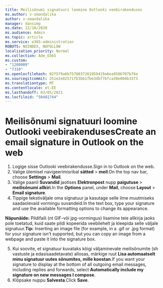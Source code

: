 ```yaml
---
title: Meilisõnumi signatuuri loomine Outlooki veebirakenduses
ms.author: v-smandalika
author: v-smandalika
manager: dansimp
ms.date: 12/18/2020
ms.audience: Admin
ms.topic: article
ms.service: o365-administration
ROBOTS: NOINDEX, NOFOLLOW
localization_priority: Normal
ms.collection: Adm_O365
ms.custom:
- "1200009"
- "7310"
ms.openlocfilehash: 02f579a6b7570037261959419a6ea9586707b76e
ms.sourcegitcommit: 251e2e82571fb3bb1fbe3dbf7bfca30e004b3373
ms.translationtype: MT
ms.contentlocale: et-EE
ms.lasthandoff: 03/05/2021
ms.locfileid: "50481744"
---
```

# <a name="create-an-email-signature-in-outlook-on-the-web"></a><span data-ttu-id="530aa-102">Meilisõnumi signatuuri loomine Outlooki veebirakenduses</span><span class="sxs-lookup"><span data-stu-id="530aa-102">Create an email signature in Outlook on the web</span></span>

1. <span data-ttu-id="530aa-103">Logige sisse Outlooki veebirakendusse.</span><span class="sxs-lookup"><span data-stu-id="530aa-103">Sign in to Outlook on the web.</span></span>
2. <span data-ttu-id="530aa-104">Valige ülemisel navigeerimisribal **sätted**  >  **meil**.</span><span class="sxs-lookup"><span data-stu-id="530aa-104">On the top nav bar, choose **Settings** > **Mail**.</span></span>
3. <span data-ttu-id="530aa-105">Valige paanil **Suvandid** jaotises **Elektronpost** nupp **paigutuse**  >  **meilisõnumi allkiri**.</span><span class="sxs-lookup"><span data-stu-id="530aa-105">In the **Options** panel, under **Mail**, choose **Layout** > **Email signature**.</span></span>
4. <span data-ttu-id="530aa-106">Tippige tekstiväljale oma signatuur ja kasutage selle ilme muutmiseks saadaolevaid vormingu suvandeid.</span><span class="sxs-lookup"><span data-stu-id="530aa-106">In the text box, type your signature and use the available formatting options to change its appearance.</span></span>

<span data-ttu-id="530aa-107">**Näpunäide:** Pildifaili (nt GIF-või jpg-vormingus) lisamine teie allkirja jaoks pole toetatud, kuid saate pildi kopeerida veebilehelt ja kleepida selle väljale signatuur.</span><span class="sxs-lookup"><span data-stu-id="530aa-107">**Tip:** Inserting an image file (for example, in a .gif or .jpg format) for your signature isn't supported, but you can copy an image from a webpage and paste it into the signature box.</span></span>

5. <span data-ttu-id="530aa-108">Kui soovite, et signatuur kuvataks kõigi väljaminevate meilisõnumite (sh vastuste ja edasisaadetavate) allosas, märkige ruut **Lisa automaatselt minu signatuur uutes sõnumites, mille koostan**.</span><span class="sxs-lookup"><span data-stu-id="530aa-108">If you want your signature to display at the bottom of all outgoing email messages, including replies and forwards, select **Automatically include my signature on new messages I compose**.</span></span>
6. <span data-ttu-id="530aa-109">Klõpsake nuppu **Salvesta**.</span><span class="sxs-lookup"><span data-stu-id="530aa-109">Click **Save**.</span></span>
